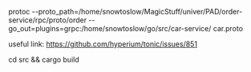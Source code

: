 protoc --proto_path=/home/snowtoslow/MagicStuff/univer/PAD/order-service/rpc/proto/order --go_out=plugins=grpc:/home/snowtoslow/go/src/car-service/ car.proto

useful link: https://github.com/hyperium/tonic/issues/851

cd src && cargo build
